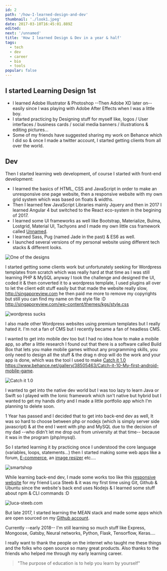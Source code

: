 ```yaml
---
id: 2
path: '/how-I-learned-design-and-dev'
thumbnail: './look1.jpeg'
date: 2017-03-10T16:45:01.889Z
edited:
next: '/unnamed'
title: 'How I learned Design & Dev in a year & half'
tags:
  - tech
  - dev
  - career
  - bio
  - tools
popular: false
---
```


## I started Learning Design 1st

- I learned Adobe Illustrator & Photoshop --Then Adobe XD later on-- easily since I was playing with Adobe After Effects when I was a little boy.
- I started practicing by Designing stuff for myself like, logos / User interfaces / business cards / social media banners / illustrations & editing pictures…
- Some of my friends have suggested sharing my work on Behance which I did so & once I made a twitter account, I started getting clients from all over the world.

## Dev

Then I started learning web development, of course I started with front-end development:

- I learned the basics of HTML, CSS and JavaScript in order to make an unresponsive one page website, then a responsive website with my own grid system which was based on floats & widths.
- Then I learned few JavaScript Libraries mainly Jquery and then in 2017 I learned Angular 4 but switched to the React eco-system in the begining of 2017.
- I learned some UI frameworks as well like Bootstrap, Materialize, Bulma, Lostgrid, Material UI, Tachyons and I made my own little css framework called [Unnamed](https://unnamed.smakosh.com).
- I learned Sass, Pug (named Jade in the past) & ES6 as well.
- I launched several versions of my personal website using different tech stacks & different looks.

![One of the designs](look1.jpeg)

I started getting some clients work but unfortunately seeking for Wordpress templates from scratch which was really hard at that time as I was still learning PHP & MySQL anyway I took the challenge and designed the UI, coded it & then converted it to a wordpress template, I used plugins all over to let the client edit stuff easily but that made the website really slow, http://singaporeview.com he then paid me more to remove my copyrights but still you can find my name on the style file :D http://singaporeview.com/wp-content/themes/kgs/style.css

![wordpress sucks](wp.jpeg 'When one of your clients removes ur name on the copyrights on the footer & forgets to remove it on the style file 😂😂😂')

I also made other Wordpress websites using premium templates but I really hated it. I'm not a fan of CMS but I recently became a fan of headless CMS.

I wanted to get into mobile dev too but I had no idea how to make a mobile app, so after a little research I found out that there is a software called Build Box that lets you make mobile games without any programming skills, you only need to design all the stuff & the drag n drop will do the work and your app is done, which was the tool I used to make [Catch it 1.0](https://play.google.com/store/apps/details?id=com.smakosh.atchit) https://www.behance.net/gallery/38505463/Catch-it-10-My-first-android-mobile-game.

![Catch it 1.0](catchit.jpeg)

I wanted to get into the native dev world but I was too lazy to learn Java or Swift so I played with the Ionic framework which isn't native but hybrid but I wanted to get my hands dirty and I made a little portfolio app which I'm planning to delete soon.

1 Year has passed and I decided that to get into back-end dev as well, It was so hard to choose between php or nodejs (which is simply server side javascript) & at the end I went with php and MySQL due to the decision of my dad --who didn't let me drop out from university at that time-- because it was in the program (php/mysql).

So I started learning it by practicing once I understood the core language (variables, loops, statements...) then I started making some web apps like a forum, [E-commerce](https://github.com/smakosh/Smartshop), an [image resizer](https://github.com/smakosh/image-resizer) etc....

![smartshop](smartshop.jpeg)

While learning back-end dev, I made some works too like this [responsive website](https://luca-steeb.com) for my friend Luca Steeb & it was my first time using Git, Github & Ubuntu since the website's back end uses Nodejs & I learned some stuff about npm & CLI commands :D

![luca-steeb.com](lucasteeb.jpg)

But late 2017, I started learning the MEAN stack and made some apps which are open sourced on my [Github account](https://github.com/smakosh).

Currently --early 2018-- I'm still learning so much stuff like Express, Mongoose, Gatsby, Neural networks, Python, Flask, Tensorflow, Keras....

I really want to thank the people on the internet who taught me these things and the folks who open source so many great products. Also thanks to the friends who helped me through my early learning career.

> "The purpose of education is to help you learn by yourself"
